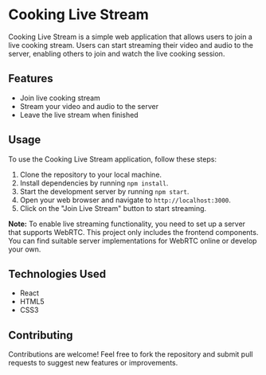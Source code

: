 # Cooking Live Stream

Cooking Live Stream is a simple web application that allows users to join a live cooking stream. Users can start streaming their video and audio to the server, enabling others to join and watch the live cooking session.

## Features

- Join live cooking stream
- Stream your video and audio to the server
- Leave the live stream when finished

## Usage

To use the Cooking Live Stream application, follow these steps:

1. Clone the repository to your local machine.
2. Install dependencies by running `npm install`.
3. Start the development server by running `npm start`.
4. Open your web browser and navigate to `http://localhost:3000`.
5. Click on the "Join Live Stream" button to start streaming.

**Note:** To enable live streaming functionality, you need to set up a server that supports WebRTC. This project only includes the frontend components. You can find suitable server implementations for WebRTC online or develop your own.

## Technologies Used

- React
- HTML5
- CSS3

## Contributing

Contributions are welcome! Feel free to fork the repository and submit pull requests to suggest new features or improvements.

